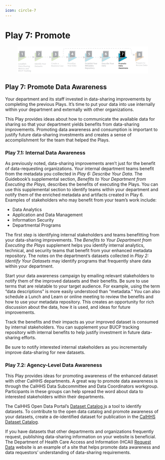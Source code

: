 ```yaml
---
icon: circle-7
---
```


# Play 7: Promote

<figure><img src="../../.gitbook/assets/image (11).png" alt=""><figcaption></figcaption></figure>

## Play 7: Promote Data Awareness

Your department and its staff invested in data-sharing improvements by completing the previous Plays. It’s time to put your data into use internally within your department and externally with other organizations.

This Play provides ideas about how to communicate the available data for sharing so that your department yields benefits from data-sharing improvements. Promoting data awareness and consumption is important to justify future data-sharing investments and creates a sense of accomplishment for the team that helped the Plays.

### Play 7.1: Internal Data Awareness <a href="#play_7.1-_internal_data_awareness" id="play_7.1-_internal_data_awareness"></a>

As previously noted, data-sharing improvements aren’t just for the benefit of data-requesting organizations. Your internal department teams benefit from the metadata you collected in _Play 6: Describe Your Data._ The Guidebook’s supplemental section, _Benefits to Your Department from Executing the Plays,_ describes the benefits of executing the Plays. You can use this supplemental section to identify teams within your department and notify them of the enriched metadata and artifacts created in Play 6. Examples of stakeholders who may benefit from your team’s work include:

* Data Analytics
* Application and Data Management
* Information Security
* Departmental Programs

The first step is identifying internal stakeholders and teams benefitting from your data-sharing improvements. The _Benefits to Your Department from Executing the Plays_ supplement helps you identify internal analytics, technical, and security teams that benefit from your enhanced metadata repository. The notes on the department’s datasets collected in _Play 2: Identify Your Datasets_ may identify programs that frequently share data within your department.

Start your data awareness campaign by emailing relevant stakeholders to notify them of the improved datasets and their benefits. Be sure to use terms that are relatable to your target audience. For example, using the term “data descriptions” is more easily understood than “metadata.” You can also schedule a Lunch and Learn or online meeting to review the benefits and how to use your metadata repository. This creates an opportunity for rich discussion about the data, how it is used, and ideas for future improvements.

Track the benefits and their impacts as your improved dataset is consumed by internal stakeholders. You can supplement your BUCP tracking repository with internal benefits to help justify investment in future data-sharing efforts.

Be sure to notify interested internal stakeholders as you incrementally improve data-sharing for new datasets.

### Play 7.2: Agency-Level Data Awareness <a href="#play_7.2-_agency-level_data_awareness" id="play_7.2-_agency-level_data_awareness"></a>

This Play provides ideas for promoting awareness of the enhanced dataset with other CalHHS departments. A great way to promote data awareness is through the CalHHS Data Subcommittee and Data Coordinators workgroup. Participants in these groups can help spread the word about data to interested stakeholders within their departments.

The CalHHS Open Data Portal’s [Dataset Catalog i](https://data.chhs.ca.gov/dataset/dataset-catalog)s a tool to identify datasets. To contribute to the open data catalog and promote awareness of your datasets, create a de-identified dataset for publication in the [CalHHS Dataset Catalog](https://data.chhs.ca.gov/dataset/dataset-catalog).

If you have datasets that other departments and organizations frequently request, publishing data-sharing information on your website is beneficial. The Department of Health Care Access and Information (HCAI) [Request Data](https://hcai.ca.gov/data/request-data/) website is an example of a site that helps promote data awareness and data requestors’ understanding of data-sharing requirements.

